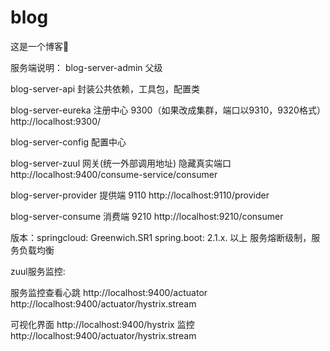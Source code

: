 # blog
这是一个博客🍎

服务端说明：
blog-server-admin     父级

blog-server-api       封装公共依赖，工具包，配置类

blog-server-eureka    注册中心   9300（如果改成集群，端口以9310，9320格式）   http://localhost:9300/

blog-server-config    配置中心

blog-server-zuul      网关(统一外部调用地址) 隐藏真实端口  http://localhost:9400/consume-service/consumer

blog-server-provider  提供端    9110    http://localhost:9110/provider

blog-server-consume   消费端   9210    http://localhost:9210/consumer


版本：springcloud: Greenwich.SR1   spring.boot: 2.1.x. 以上
服务熔断级制，服务负载均衡

zuul服务监控: 

服务监控查看心跳
http://localhost:9400/actuator
http://localhost:9400/actuator/hystrix.stream

可视化界面
http://localhost:9400/hystrix
监控http://localhost:9400/actuator/hystrix.stream
